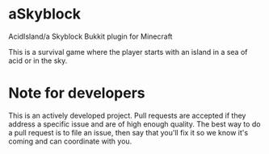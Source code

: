 aSkyblock
==========

AcidIsland/a Skyblock Bukkit plugin for Minecraft

This is a survival game where the player starts with an island in a sea of acid or in the sky.

Note for developers
===================
This is an actively developed project. Pull requests are accepted if they address a specific issue and are of high enough quality. The best way to do a pull request is to file an issue, then say that you'll fix it so we know it's coming and can coordinate with you.
